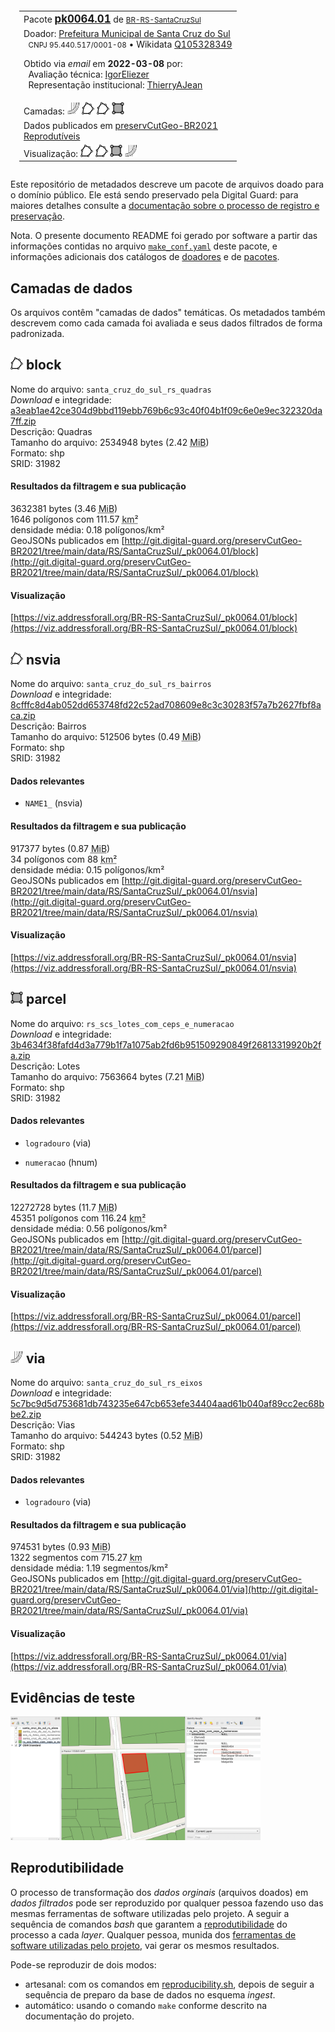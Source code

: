 <aside>
<table align="right" style="padding: 1em">
<tr><td>Pacote <a target="_git" title="link canônico para o git deste pacote" href="http://git.digital-guard.org/preserv-BR/blob/main/data/RS/SantaCruzSul/_pk0064.01"><big><b>pk0064.01</b></big></a> de <small><a target="_osmcodes" title="Jurisdição" href="https://osm.codes/BR-RS-SantaCruzSul">BR-RS-SantaCruzSul</a></small>
</td></tr>
<tr><td>
Doador: <a rel="external" target="_doador" href="https://www.santacruz.rs.gov.br">Prefeitura Municipal de Santa Cruz do Sul</a>
<br/>&nbsp; <small>CNPJ 95.440.517/0001-08</small> • Wikidata <a rel="external" target="_doador" title="link descritor Wikidata do doador" href="https://www.wikidata.org/wiki/Q105328349">Q105328349</a></small><br/>

Obtido via <i>email</i> em <b>2022-03-08</b> por:
<br/>&nbsp; Avaliação técnica: <a rel="external" target="_gitPerson" title="usuário Git" href="https://github.com/IgorEliezer">IgorEliezer</a>
<br/>&nbsp; Representação institucional: <a rel="external" target="_gitPerson" title="usuário Git" href="https://github.com/ThierryAJean">ThierryAJean</a><br/>
</td></tr>
<tr><td>Camadas: <a title="via" href="#-via"><img src="https://raw.githubusercontent.com/digital-guard/preserv/main/docs/assets/layerIcon-via.png" alt="via" width="20"/></a> <a title="block" href="#-block"><img src="https://raw.githubusercontent.com/digital-guard/preserv/main/docs/assets/layerIcon-block.png" alt="block" width="20"/></a> <a title="nsvia" href="#-nsvia"><img src="https://raw.githubusercontent.com/digital-guard/preserv/main/docs/assets/layerIcon-nsvia.png" alt="nsvia" width="20"/></a> <a title="parcel" href="#-parcel"><img src="https://raw.githubusercontent.com/digital-guard/preserv/main/docs/assets/layerIcon-parcel.png" alt="parcel" width="20"/></a> </td></tr>
<tr><td>Dados publicados em <a href="http://git.digital-guard.org/preservCutGeo-BR2021/tree/main/data/RS/SantaCruzSul/_pk0064.01">preservCutGeo-BR2021</a><br/><a href="#reprodutibilidade">Reprodutíveis</a></td></tr>
<tr><td>Visualização: <a title="block" href="https://viz.addressforall.org/BR-RS-SantaCruzSul/_pk0064.01/block"><img src="https://raw.githubusercontent.com/digital-guard/preserv/main/docs/assets/layerIcon-block.png" alt="block" width="20"/></a> <a title="nsvia" href="https://viz.addressforall.org/BR-RS-SantaCruzSul/_pk0064.01/nsvia"><img src="https://raw.githubusercontent.com/digital-guard/preserv/main/docs/assets/layerIcon-nsvia.png" alt="nsvia" width="20"/></a> <a title="parcel" href="https://viz.addressforall.org/BR-RS-SantaCruzSul/_pk0064.01/parcel"><img src="https://raw.githubusercontent.com/digital-guard/preserv/main/docs/assets/layerIcon-parcel.png" alt="parcel" width="20"/></a> <a title="via" href="https://viz.addressforall.org/BR-RS-SantaCruzSul/_pk0064.01/via"><img src="https://raw.githubusercontent.com/digital-guard/preserv/main/docs/assets/layerIcon-via.png" alt="via" width="20"/></a> </td></tr>
</table>
</aside>

<section>

Este repositório de metadados descreve um pacote de arquivos doado para o domínio público. Ele está sendo preservado pela Digital Guard: para maiores detalhes consulte a [documentação sobre o processo de registro e preservação](https://wiki.addressforall.org/doc/Documentação_Digital-guard).

Nota. O presente documento README foi gerado por software a partir das informações contidas no arquivo [`make_conf.yaml`](http://git.digital-guard.org/preserv-BR/blob/main/data/RS/SantaCruzSul/_pk0064.01/make_conf.yaml) deste pacote, e informações adicionais dos catálogos de [doadores](https://git.digital-guard.org/preserv-BR/blob/main/data/donor.csv) e de [pacotes](https://git.digital-guard.org/preserv-BR/blob/main/data/donatedPack.csv).

# Camadas de dados

Os arquivos contêm "camadas de dados" temáticas. Os metadados também descrevem como cada camada foi avaliada e seus dados filtrados de forma padronizada.

## <img src="https://raw.githubusercontent.com/digital-guard/preserv/main/docs/assets/layerIcon-block.png" alt="block" width="20"/> block

Nome do arquivo: `santa_cruz_do_sul_rs_quadras`<br/>*Download* e integridade: [a3eab1ae42ce304d9bbd119ebb769b6c93c40f04b1f09c6e0e9ec322320da7ff.zip](http://dl.digital-guard.org/a3eab1ae42ce304d9bbd119ebb769b6c93c40f04b1f09c6e0e9ec322320da7ff.zip)<br/>Descrição: Quadras<br/>Tamanho do arquivo: 2534948 bytes (2.42 <abbr title="mebibyte">MiB</abbr>)<br/>Formato: shp<br/>SRID: 31982

#### Resultados da filtragem e sua publicação
3632381 bytes (3.46 <abbr title="mebibyte">MiB</abbr>)<br/>1646 polígonos com 111.57 <abbr title="quilômetros quadrados">km²</abbr><br/>densidade média: 0.18 polígonos/km²<br/>GeoJSONs publicados em [http://git.digital-guard.org/preservCutGeo-BR2021/tree/main/data/RS/SantaCruzSul/_pk0064.01/block](http://git.digital-guard.org/preservCutGeo-BR2021/tree/main/data/RS/SantaCruzSul/_pk0064.01/block)

#### Visualização
[https://viz.addressforall.org/BR-RS-SantaCruzSul/_pk0064.01/block](https://viz.addressforall.org/BR-RS-SantaCruzSul/_pk0064.01/block)
## <img src="https://raw.githubusercontent.com/digital-guard/preserv/main/docs/assets/layerIcon-nsvia.png" alt="nsvia" width="20"/> nsvia

Nome do arquivo: `santa_cruz_do_sul_rs_bairros`<br/>*Download* e integridade: [8cfffc8d4ab052dd653748fd22c52ad708609e8c3c30283f57a7b2627fbf8aca.zip](http://dl.digital-guard.org/8cfffc8d4ab052dd653748fd22c52ad708609e8c3c30283f57a7b2627fbf8aca.zip)<br/>Descrição: Bairros<br/>Tamanho do arquivo: 512506 bytes (0.49 <abbr title="mebibyte">MiB</abbr>)<br/>Formato: shp<br/>SRID: 31982

#### Dados relevantes
* `NAME1_` (nsvia)

#### Resultados da filtragem e sua publicação
917377 bytes (0.87 <abbr title="mebibyte">MiB</abbr>)<br/>34 polígonos com 88 <abbr title="quilômetros quadrados">km²</abbr><br/>densidade média: 0.15 polígonos/km²<br/>GeoJSONs publicados em [http://git.digital-guard.org/preservCutGeo-BR2021/tree/main/data/RS/SantaCruzSul/_pk0064.01/nsvia](http://git.digital-guard.org/preservCutGeo-BR2021/tree/main/data/RS/SantaCruzSul/_pk0064.01/nsvia)

#### Visualização
[https://viz.addressforall.org/BR-RS-SantaCruzSul/_pk0064.01/nsvia](https://viz.addressforall.org/BR-RS-SantaCruzSul/_pk0064.01/nsvia)
## <img src="https://raw.githubusercontent.com/digital-guard/preserv/main/docs/assets/layerIcon-parcel.png" alt="parcel" width="20"/> parcel

Nome do arquivo: `rs_scs_lotes_com_ceps_e_numeracao`<br/>*Download* e integridade: [3b4634f38fafd4d3a779b1f7a1075ab2fd6b951509290849f26813319920b2fa.zip](http://dl.digital-guard.org/3b4634f38fafd4d3a779b1f7a1075ab2fd6b951509290849f26813319920b2fa.zip)<br/>Descrição: Lotes<br/>Tamanho do arquivo: 7563664 bytes (7.21 <abbr title="mebibyte">MiB</abbr>)<br/>Formato: shp<br/>SRID: 31982

#### Dados relevantes
* `logradouro` (via)

* `numeracao` (hnum)

#### Resultados da filtragem e sua publicação
12272728 bytes (11.7 <abbr title="mebibyte">MiB</abbr>)<br/>45351 polígonos com 116.24 <abbr title="quilômetros quadrados">km²</abbr><br/>densidade média: 0.56 polígonos/km²<br/>GeoJSONs publicados em [http://git.digital-guard.org/preservCutGeo-BR2021/tree/main/data/RS/SantaCruzSul/_pk0064.01/parcel](http://git.digital-guard.org/preservCutGeo-BR2021/tree/main/data/RS/SantaCruzSul/_pk0064.01/parcel)

#### Visualização
[https://viz.addressforall.org/BR-RS-SantaCruzSul/_pk0064.01/parcel](https://viz.addressforall.org/BR-RS-SantaCruzSul/_pk0064.01/parcel)
## <img src="https://raw.githubusercontent.com/digital-guard/preserv/main/docs/assets/layerIcon-via.png" alt="via" width="20"/> via

Nome do arquivo: `santa_cruz_do_sul_rs_eixos`<br/>*Download* e integridade: [5c7bc9d5d753681db743235e647cb653efe34404aad61b040af89cc2ec68bbe2.zip](http://dl.digital-guard.org/5c7bc9d5d753681db743235e647cb653efe34404aad61b040af89cc2ec68bbe2.zip)<br/>Descrição: Vias<br/>Tamanho do arquivo: 544243 bytes (0.52 <abbr title="mebibyte">MiB</abbr>)<br/>Formato: shp<br/>SRID: 31982

#### Dados relevantes
* `logradouro` (via)

#### Resultados da filtragem e sua publicação
974531 bytes (0.93 <abbr title="mebibyte">MiB</abbr>)<br/>1322 segmentos com 715.27 <abbr title="quilômetros">km</abbr><br/>densidade média: 1.19 segmentos/km²<br/>GeoJSONs publicados em [http://git.digital-guard.org/preservCutGeo-BR2021/tree/main/data/RS/SantaCruzSul/_pk0064.01/via](http://git.digital-guard.org/preservCutGeo-BR2021/tree/main/data/RS/SantaCruzSul/_pk0064.01/via)

#### Visualização
[https://viz.addressforall.org/BR-RS-SantaCruzSul/_pk0064.01/via](https://viz.addressforall.org/BR-RS-SantaCruzSul/_pk0064.01/via)

# Evidências de teste
<img src="qgis.png" width="400"/>

</section>
<section>

# Reprodutibilidade

O processo de transformação dos *dados orginais* (arquivos doados) em *dados filtrados* pode ser reproduzido por qualquer pessoa fazendo uso das mesmas ferramentas de software utilizadas pelo projeto. A seguir a sequência de comandos *bash* que garantem a [reprodutibilidade](https://en.wikipedia.org/wiki/Reproducibility) do processo a cada *layer*. Qualquer pessoa, munida dos [ferramentas de software utilizadas pelo projeto](https://git.AddressForAll.org/suporte/blob/master/docs/pt/infra.md#ambientes-e-ferramentas-de-uso-geral), vai gerar os mesmos resultados.

Pode-se reproduzir de dois modos:
* artesanal: com os comandos em [reproducibility.sh](http://git.digital-guard.org/preserv-BR/blob/main/data/RS/SantaCruzSul/_pk0064.01/reproducibility.sh), depois de seguir a sequência de preparo da base de dados no esquema *ingest*.
* automático: usando o comando `make` conforme descrito na documentação do projeto.

</section>

